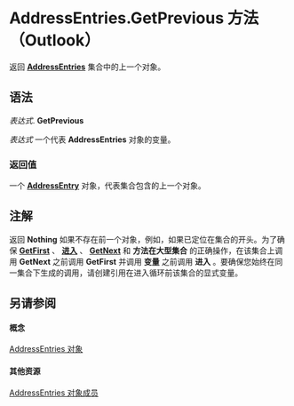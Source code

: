 
# AddressEntries.GetPrevious 方法 （Outlook）

返回  **[AddressEntries](db91b717-07c6-d1f2-c545-b766ee1f0c6b.md)** 集合中的上一个对象。


## 语法

 _表达式_. **GetPrevious**

 _表达式_ 一个代表 **AddressEntries** 对象的变量。


### 返回值

一个  **[AddressEntry](d4a0a85e-8bab-bc56-57bc-d70c3c570c8e.md)** 对象，代表集合包含的上一个对象。


## 注解

返回 **Nothing** 如果不存在前一个对象，例如，如果已定位在集合的开头。为了确保 **[GetFirst](f8f03b6e-d79e-09b5-2f75-6886e699a4b3.md)** 、 **[进入](22b54c0f-5167-ac76-0cff-7ee4a142e1b3.md)** 、 **[GetNext](7579909c-90a2-660f-6cf5-039a441ccc93.md)** 和 **方法在大型集合** 的正确操作，在该集合上调用 **GetNext** 之前调用 **GetFirst** 并调用 **变量** 之前调用 **进入** 。要确保您始终在同一集合下生成的调用，请创建引用在进入循环前该集合的显式变量。


## 另请参阅


#### 概念


[AddressEntries 对象](db91b717-07c6-d1f2-c545-b766ee1f0c6b.md)
#### 其他资源


[AddressEntries 对象成员](1a38c073-06f9-06ad-4483-21ad59143f14.md)
